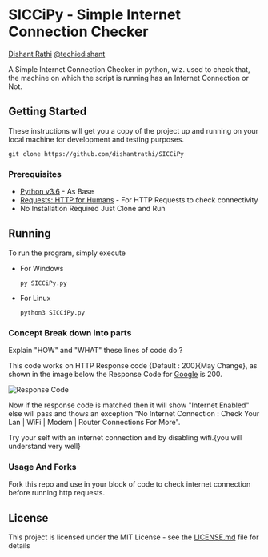 # SICCiPy - Simple Internet Connection Checker

[Dishant Rathi](https://www.dishantrathi.tk)  [@techiedishant](https://www.twitter.com/techiedishant) 

A Simple Internet Connection Checker in python, wiz. used to check that, the machine on which the script is running has an Internet Connection or Not.

## Getting Started

These instructions will get you a copy of the project up and running on your local machine for development and testing purposes. 

```
git clone https://github.com/dishantrathi/SICCiPy
```

### Prerequisites

* [Python v3.6](https://www.python.org/) - As Base
* [Requests: HTTP for Humans](http://docs.python-requests.org/en/master/) - For HTTP Requests to check connectivity
* No Installation Required Just Clone and Run

## Running

To run the program, simply execute

* For Windows
    ```
    py SICCiPy.py
    ```
* For Linux
    ```
    python3 SICCiPy.py
    ```

### Concept Break down into parts

Explain "HOW" and "WHAT" these lines of code do ?

This code works on HTTP Response code {Default : 200}{May Change}, as shown in the image below the Response Code for [Google](https://www.google.com) is 200.

![Response Code](url)

Now if the response code is matched then it will show "Internet Enabled" else will pass and thows an exception "No Internet Connection : Check Your Lan | WiFi | Modem | Router Connections For More".

Try your self with an internet connection and by disabling wifi.{you will understand very well}

### Usage And Forks

Fork this repo and use in your block of code to check internet connection before running http requests.

## License

This project is licensed under the MIT License - see the [LICENSE.md](LICENSE.md) file for details